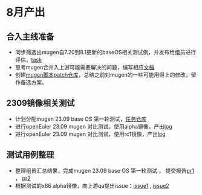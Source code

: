 # 8月产出
## 合入主线准备
- 同步筛选出mugen自7.20到8.1更新的baseOS相关测试例，并发布给组员进行评估，[task](https://github.com/KotorinMinami/task_apply/tree/main/mugen_new_case)
- 思考mugen合并入上游可能需要解决的问题，编写相应[文档](../mugen_riscv/README.md)
- 创建[mugen脚本patch仓库](https://github.com/KotorinMinami/mugen_riscv_case)，总结之前对mugen的一些可能用得上的修改，留作备选方案。
## 2309镜像相关测试
- 计划分配mugen 23.09 base OS 第一轮测试，[任务仓库](https://github.com/KotorinMinami/res_list/tree/master/oe-rv2309)
- 进行openEuler 23.09 mugen 对比测试，使用alpha镜像，产出[log](https://github.com/KotorinMinami/res_list/commit/60cbe69273eb29b7654978f7ab85af096a0bcd40)
- 进行openEuler 23.09 mugen 对比测试，使用rc1镜像，产出[log](https://github.com/KotorinMinami/res_list/commit/f20bbf90e1e84be0013f58bfcaefc6a300afc247)
## 测试用例整理
- 整理组员汇总结果，完成mugen 23.09 base OS 第一轮测试 ， 提交报告[pr1](https://gitee.com/yunxiangluo/open-euler-risc-v-23.09-test/pulls/3) ， [pr2](https://gitee.com/yunxiangluo/open-euler-risc-v-23.09-test/pulls/7)
- 根据测试的x86 alpha镜像，向上游qa提出issue：[issue1](https://gitee.com/openeuler/QA/issues/I7VRX5) , [issue2](https://gitee.com/openeuler/QA/issues/I7VS3P)


